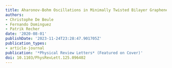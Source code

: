 ```yaml
---
title: Aharonov-Bohm Oscillations in Minimally Twisted Bilayer Graphene
authors:
- Christophe De Beule
- Fernando Dominguez
- Patrik Recher
date: '2020-08-01'
publishDate: '2023-11-24T23:28:47.901705Z'
publication_types:
- article-journal
publication: '*Physical Review Letters* (Featured on Cover)'
doi: 10.1103/PhysRevLett.125.096402
---
```


